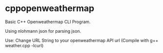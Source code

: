 # cppopenweathermap
Basic C++ Openweathermap CLI Program.

Using nlohmann json for parsing json.

Use:
Change URL String to your openweathermap API url (Compile with g++ weather.cpp -lcurl)
